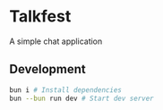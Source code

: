 # Talkfest

A simple chat application

## Development

```sh
bun i # Install dependencies
bun --bun run dev # Start dev server
```
